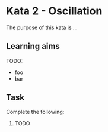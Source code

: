 # Kata 2 - Oscillation

The purpose of this kata is ...

## Learning aims

TODO:

* foo
* bar

## Task

Complete the following:

1. TODO

